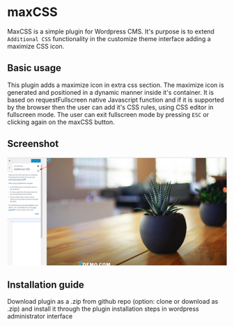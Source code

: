# maxCSS

MaxCSS is a simple plugin for Wordpress CMS. It's purpose is to extend `Additional CSS` functionality in the customize theme interface adding a maximize CSS icon.

## Basic usage

This plugin adds a maximize icon in extra css section. The maximize icon is generated and positioned in a dynamic manner inside it's container. It is based on requestFullscreen native Javascript function and if it is supported by the browser then the user can add it's CSS rules, using CSS editor in fullscreen mode. The user can exit fullscreen mode by pressing `ESC` or clicking again on the maxCSS button.

## Screenshot

![alt text](https://github.com/myapos/maxCSS/blob/master/maxCSS.png)

## Installation guide

Download plugin as a .zip from github repo (option: clone or download as .zip) and install it through the plugin installation steps in wordpress administrator interface
